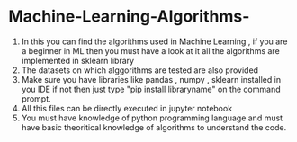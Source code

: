 # Machine-Learning-Algorithms-
1) In this you can find the algorithms used in Machine Learning , if you are a beginner in ML then you must have a look at it all the algorithms are implemented in sklearn library 
2) The datasets on which alggorithms are tested are also provided 
3) Make sure you have libraries like pandas , numpy , sklearn installed in you IDE if not then just type "pip install libraryname" on the command prompt.
4) All this files can be directly executed in jupyter notebook 
5) You must have knowledge of python programming language and must have basic theoritical knowledge of algorithms to understand the code.
